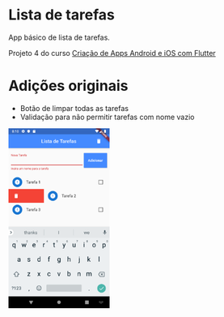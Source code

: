 # Lista de tarefas

App básico de lista de tarefas.

Projeto 4 do curso [Criação de Apps Android e iOS com Flutter](https://www.udemy.com/curso-completo-flutter-app-android-ios/)

# Adições originais

- Botão de limpar todas as tarefas
- Validação para não permitir tarefas com nome vazio

<img src="./screenshot.png" width="200">